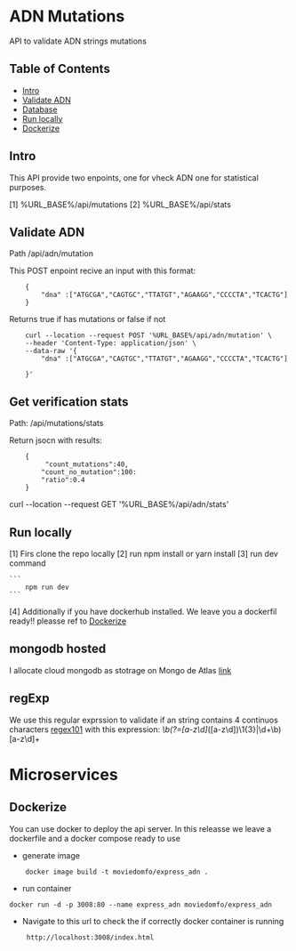 
# ADN Mutations
 API to validate ADN strings mutations
## Table of Contents

- [Intro](#Intro)
- [Validate ADN](#Validate-ADN)
- [Database](#mongodb-hosted)
- [Run locally](#Run-locally)
- [Dockerize](#Dockerize)

## Intro

This API provide two enpoints, one for vheck ADN one for statistical purposes.

  [1]  %URL_BASE%/api/mutations
  [2]  %URL_BASE%/api/stats
    

    

## Validate ADN 

Path /api/adn/mutation

This POST enpoint recive an input with this format:
```
    {
        "dna" :["ATGCGA","CAGTGC","TTATGT","AGAAGG","CCCCTA","TCACTG"]
    }
```

Returns true if has mutations or false if not

```
    curl --location --request POST '%URL_BASE%/api/adn/mutation' \
    --header 'Content-Type: application/json' \
    --data-raw '{
        "dna" :["ATGCGA","CAGTGC","TTATGT","AGAAGG","CCCCTA","TCACTG"]

    }'
```

## Get verification stats 

Path:  /api/mutations/stats

Return jsocn with results:

```
    {
         "count_mutations":40, 
        "count_no_mutation":100: 
        "ratio":0.4
    }
```

 curl --location --request GET '%URL_BASE%/api/adn/stats'

## Run locally
  [1] Firs clone the repo locally
  [2] run npm install or yarn install
  [3] run dev command 

    ```
        npm run dev
    ```
  [4] Additionally if you have dockerhub installed. We leave you a dockerfil ready!! 
       pleasse ref to [Dockerize](#Dockerize)

 
## mongodb hosted

I allocate cloud mongodb as stotrage on Mongo de Atlas
     [link](https://cloud.mongodb.com/v2/630a921cca5d9915ccb37d0a#security/database/users)

## regExp 

 We use this regular exprssion to validate if an string contains 4 continuos characters
    [regex101](https://regex101.com/r/qA0aS0/1) with this expression:  *\b(?=[a-z\d]*([a-z\d])\1{3}|\d+\b)[a-z\d]+

# Microservices

## Dockerize

You can use docker to deploy the api server. In this releasse we leave a dockerfile and a docker compose ready to use


 * generate image
 
```
    docker image build -t moviedomfo/express_adn .
```

 * run container
 
```
docker run -d -p 3008:80 --name express_adn moviedomfo/express_adn  
```

 * Navigate to this url to check the if correctly docker container is running 
    
        http://localhost:3008/index.html
        